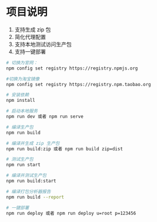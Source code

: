 # 项目说明

 1. 支持生成 zip 包
 2. 简化代理配置
 3. 支持本地测试访问生产包
 4. 支持一键部署

``` bash
# 切换为官网：
npm config set registry https://registry.npmjs.org

#切换为淘宝镜像
npm config set registry https://registry.npm.taobao.org

# 安装依赖
npm install

# 启动本地服务
npm run dev 或者 npm run serve

# 编译生产包
npm run build

# 编译并生成 zip 生产包
npm run build:zip 或者 npm run build zip=dist

# 测试生产包
npm run start

# 编译并测试生产包
npm run build:start

# 编译打包分析器报告
npm run build --report

# 一键部署
npm run deploy 或者 npm run deploy u=root p=123456
```
